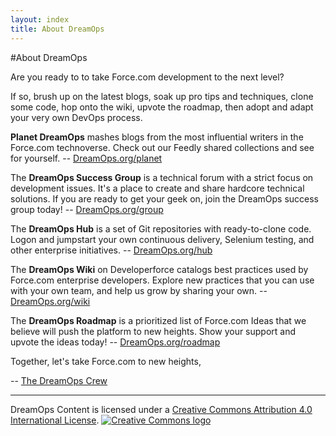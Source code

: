 ```yaml
---
layout: index
title: About DreamOps
---
```


#About DreamOps

Are you ready to to take Force.com development to the next level?

If so, brush up on the latest blogs, soak up pro tips and techniques, clone some code, hop onto the wiki, upvote the roadmap, then adopt and adapt your very own DevOps process.

**Planet DreamOps** mashes blogs from the most influential writers in the Force.com technoverse. Check out our Feedly shared collections and see for yourself. -- [DreamOps.org/planet](./planet)

The **DreamOps Success Group** is a technical forum with a strict focus on development issues. It's a place to create and share hardcore technical solutions. If you are ready to get your geek on, join the DreamOps success group today! -- [DreamOps.org/group](./group)

The **DreamOps Hub** is a set of Git repositories with ready-to-clone code. Logon and jumpstart your own continuous delivery, Selenium testing, and other enterprise initiatives. -- [DreamOps.org/hub](./hub)

The **DreamOps Wiki** on Developerforce catalogs best practices used by Force.com enterprise developers. Explore new practices that  you can use with your own team, and help us grow by sharing your own. -- [DreamOps.org/wiki](./wiki)

The **DreamOps Roadmap** is a prioritized list of Force.com Ideas that we believe will push the platform to new heights. Show your support and upvote the ideas today! -- [DreamOps.org/roadmap](./roadmap)

Together, let's take Force.com to new heights, 

-- [The DreamOps Crew](http://wiki.developerforce.com/page/DreamOps_Crew)

- - -

DreamOps Content is licensed under a [Creative Commons Attribution 4.0 International License](http://creativecommons.org/licenses/by/4.0/). [![Creative Commons logo](https://i.creativecommons.org/l/by/4.0/88x31.png)](http://creativecommons.org/licenses/by/4.0/)
